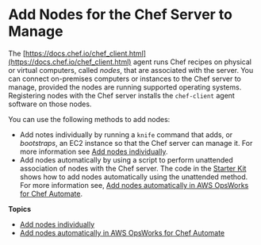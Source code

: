 # Add Nodes for the Chef Server to Manage<a name="opscm-addnodes"></a>

The [https://docs.chef.io/chef_client.html](https://docs.chef.io/chef_client.html) agent runs Chef recipes on physical or virtual computers, called *nodes*, that are associated with the server\. You can connect on\-premises computers or instances to the Chef server to manage, provided the nodes are running supported operating systems\. Registering nodes with the Chef server installs the `chef-client` agent software on those nodes\.

You can use the following methods to add nodes:
+ Add notes individually by running a `knife` command that adds, or *bootstraps*, an EC2 instance so that the Chef server can manage it\. For more information see [Add nodes individually](opscm-addnodes-individually.md)\.
+ Add nodes automatically by using a script to perform unattended association of nodes with the Chef server\. The code in the [Starter Kit](opscm-starterkit.md) shows how to add nodes automatically using the unattended method\. For more information see, [Add nodes automatically in AWS OpsWorks for Chef Automate](opscm-unattend-assoc.md)\.

**Topics**
+ [Add nodes individually](opscm-addnodes-individually.md)
+ [Add nodes automatically in AWS OpsWorks for Chef Automate](opscm-unattend-assoc.md)